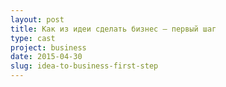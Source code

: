 ```yaml
---
layout: post
title: Как из идеи сделать бизнес — первый шаг
type: cast
project: business
date: 2015-04-30
slug: idea-to-business-first-step
---
```


